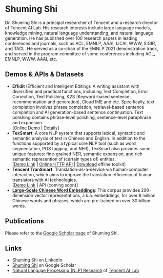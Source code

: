 # Shuming Shi
Dr. Shuming Shi is a principal researcher of Tencent and a research director of Tencent AI Lab. His research interests include large language models, knowledge mining, natural language understanding, and natural language generation. He has published over 100 research papers in leading conferences and journals, such as ACL, EMNLP, AAAI, IJCAI, WWW, SIGIR, and TACL. He served as a co-chair of the EMNLP 2021 demonstration track, and served in the program committee of some conferences including ACL, EMNLP, WWW, AAAI, etc.

## Demos & APIs & Datasets
* **Effidit** (Efficient and Intelligent Editing): A writing assistant with diversified and practical functions, including Text Completion, Error Correction, Text Polishing, K2S (Keyword-based sentence recommendation and generation), Cloud IME and etc. Specifically, text completion involves phrase completion, retrieval-based sentence completion and AI generation-based sentence continuation. Text polishing contains phrase-level polishing, sentence-level paraphrase and expansion.
<br/>[[Online Demo](https://effidit.qq.com/en/demo) | [Details](https://mp.weixin.qq.com/s/b-kPSR3aFPKHpUnFv7gmeA)]
* **TexSmart**: A core NLP system that supports lexical, syntactic and semantic analysis of text in Chinese and English. In addition to the functions supported by a typical core NLP tool (such as word segmentation, POS tagging, and NER), TexSmart also provides some unique features: fine-grained NER, semantic expansion, and rich semantic represention of (certain types of) entities.
<br/>[[Demo Link](https://texsmart.qq.com/en/) | [Online HTTP API](https://texsmart.qq.com/api/en.html) | [Download](https://ai.tencent.com/ailab/nlp/texsmart/en/download.html) offline toolkit]
* **Tencent TranSmart**: Translation-as-a-service via human-computer interaction, which aims to improve the translation efficiency of human translators with AI technologies.
<br/>[[Demo Link](https://transmart.qq.com/) | API (coming soon)]
* **[Large-Scale Chinese Word Embeddings](https://ai.tencent.com/ailab/nlp/en/embedding.html)**: This corpus provides 200-dimension vector representations, a.k.a. embeddings, for over 8 million Chinese words and phrases, which are pre-trained on over 30 billion words.

## Publications
Please refer to the [Google Scholar page](https://scholar.google.com/citations?user=Lg31AKMAAAAJ&hl=en&oi=sra) of Shuming Shi.

## Links
* [Shuming Shi](https://www.linkedin.com/in/shumingshi) on LinkedIn
* [Shuming Shi](https://scholar.google.com/citations?user=Lg31AKMAAAAJ&hl=en&oi=sra) on Google Scholar
* [Natural Languge Processing (NLP) Research](https://ai.tencent.com/ailab/nlp) of [Tencent AI Lab](https://ai.tencent.com/ailab/)
